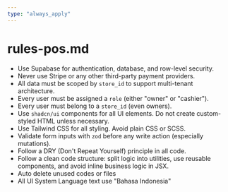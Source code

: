 ```yaml
---
type: "always_apply"
---
```


# rules-pos.md

- Use Supabase for authentication, database, and row-level security.
- Never use Stripe or any other third-party payment providers.
- All data must be scoped by `store_id` to support multi-tenant architecture.
- Every user must be assigned a `role` (either "owner" or "cashier").
- Every user must belong to a `store_id` (even owners).
- Use `shadcn/ui` components for all UI elements. Do not create custom-styled HTML unless necessary.
- Use Tailwind CSS for all styling. Avoid plain CSS or SCSS.
- Validate form inputs with `zod` before any write action (especially mutations).
- Follow a DRY (Don't Repeat Yourself) principle in all code.
- Follow a clean code structure: split logic into utilities, use reusable components, and avoid inline business logic in JSX.
- Auto delete unused codes or files
- All UI System Language text use "Bahasa Indonesia"
